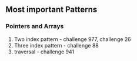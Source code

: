 ## Most important Patterns


### Pointers and Arrays

1. Two index pattern - challenge 977, challenge 26
2. Three index pattern - challenge 88
3. traversal - challenge 941